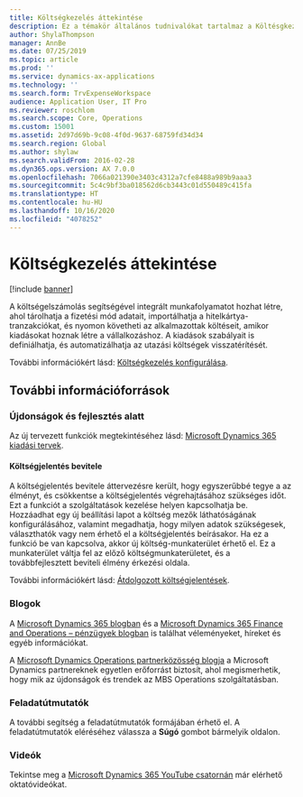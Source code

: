 ```yaml
---
title: Költségkezelés áttekintése
description: Ez a témakör általános tudnivalókat tartalmaz a Költésgkezelésről és a további erőforrásokra mutató hivatkozásokat is. A költségelszámolás segítségével integrált munkafolyamatot hozhat létre, ahol tárolhatja a fizetési mód adatait, importálhatja a hitelkártya-tranzakciókat, és nyomon követheti az alkalmazottak költéseit, amikor kiadásokat hoznak létre a vállalkozáshoz.
author: ShylaThompson
manager: AnnBe
ms.date: 07/25/2019
ms.topic: article
ms.prod: ''
ms.service: dynamics-ax-applications
ms.technology: ''
ms.search.form: TrvExpenseWorkspace
audience: Application User, IT Pro
ms.reviewer: roschlom
ms.search.scope: Core, Operations
ms.custom: 15001
ms.assetid: 2d97d69b-9c08-4f0d-9637-68759fd34d34
ms.search.region: Global
ms.author: shylaw
ms.search.validFrom: 2016-02-28
ms.dyn365.ops.version: AX 7.0.0
ms.openlocfilehash: 7066a021390e3403c4312a7cfe8488a989b9aaa3
ms.sourcegitcommit: 5c4c9bf3ba018562d6cb3443c01d550489c415fa
ms.translationtype: HT
ms.contentlocale: hu-HU
ms.lasthandoff: 10/16/2020
ms.locfileid: "4078252"
---
```

# <a name="expense-management-overview"></a>Költségkezelés áttekintése

[!include [banner](../includes/banner.md)]

A költségelszámolás segítségével integrált munkafolyamatot hozhat létre, ahol tárolhatja a fizetési mód adatait, importálhatja a hitelkártya-tranzakciókat, és nyomon követheti az alkalmazottak költéseit, amikor kiadásokat hoznak létre a vállalkozáshoz. A kiadások szabályait is definiálhatja, és automatizálhatja az utazási költségek visszatérítését.

További információkért lásd: [Költségkezelés konfigurálása](plan-expense-management.md).

## <a name="additional-resources"></a>További információforrások

### <a name="whats-new-and-in-development"></a>Újdonságok és fejlesztés alatt

Az új tervezett funkciók megtekintéséhez lásd: [Microsoft Dynamics 365 kiadási tervek](https://go.microsoft.com/fwlink/?linkid=2010158).

#### <a name="expense-report-entry"></a>Költségjelentés bevitele

A költségjelentés bevitele áttervezésre került, hogy egyszerűbbé tegye a az élményt, és csökkentse a költségjelentés végrehajtásához szükséges időt. Ezt a funkciót a szolgáltatások kezelése helyen kapcsolhatja be. Hozzáadhat egy új beállítási lapot a költség mezők láthatóságának konfigurálásához, valamint megadhatja, hogy milyen adatok szükségesek, választhatók vagy nem érhető el a költségjelentés beírásakor. Ha ez a funkció be van kapcsolva, akkor új költség-munkaterület érhető el. Ez a munkaterület váltja fel az előző költségmunkaterületet, és a továbbfejlesztett beviteli élmény érkezési oldala.

További információkért lásd: [Átdolgozott költségjelentések](ExpenseWorkspaceNew.md).

### <a name="blogs"></a>Blogok

A [Microsoft Dynamics 365 blogban](https://community.dynamics.com/b/msftdynamicsblog?c=Enterprise) és a [Microsoft Dynamics 365 Finance and Operations – pénzügyek blogban](https://community.dynamics.com/365/financeandoperations/b/financials) is találhat véleményeket, híreket és egyéb információkat.

A [Microsoft Dynamics Operations partnerközösség blogja](https://community.dynamics.com/partner/b/operationspartnercommunityblog) a Microsoft Dynamics partnereknek egyetlen erőforrást biztosít, ahol megismerhetik, hogy mik az újdonságok és trendek az MBS Operations szolgáltatásban.

### <a name="task-guides"></a>Feladatútmutatók

A további segítség a feladatútmutatók formájában érhető el. A feladatútmutatók eléréséhez válassza a **Súgó** gombot bármelyik oldalon.

### <a name="videos"></a>Videók

Tekintse meg a [Microsoft Dynamics 365 YouTube csatornán](https://www.youtube.com/channel/UCJGCg4rB3QSs8y_1FquelBQ) már elérhető oktatóvideókat.
